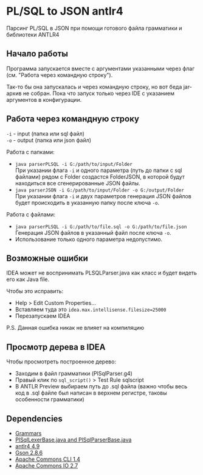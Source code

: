 # PL/SQL to JSON antlr4
Парсинг PL/SQL в JSON при помощи готового файла грамматики и библиотеки ANTLR4

Начало работы
---
Программа запускается вместе с аргументами указанными через флаг
(см. "Работа через командную строку").

Так-то бы она запускалась и через командную строку, но вот беда
jar-архив не собран. Пока что запуск только через IDE с указанием
аргументов в конфигурации.

Работа через командную строку
---
`-i` - input (папка или sql файл)<br>
`-o` - output (папка или json файл)

Работа с папками:
- `java parserPLSQL -i G:/path/to/input/Folder` <br>
    При указании флага `-i` и одного параметра (путь до папки
    с sql файлами) рядом с Folder создастся FolderJSON,
    в которой будут находиться все сгенерированные JSON файлы.
- `java parserJSON -i G:/path/to/input/Folder -o G:/output/Folder` <br>
    При указании флага `-i` и двух параметров генерация JSON
    файлов будет происходить в указанную папку после ключа `-o`.
    
Работа с файлами:
- `java parserPLSQL -i G:/path/to/file.sql -o G:/path/to/file.json` <br>
    Генерация JSON файлов в указанный файл после ключа `-o`.
- Использование только одного параметра недопустимо.

Возможные ошибки
---
IDEA может не воспринимать PLSQLParser.java как класс и будет видеть
его как Java file. 

Чтобы это исправить:
- Help > Edit Custom Properties...
- Вставляем туда это `idea.max.intellisense.filesize=25000`
- Перезапускаем IDEA

P.S. Данная ошибка никак не влияет на компиляцию

Просмотр дерева в IDEA
---
Чтобы просмотреть построенное дерево:
- Заходим в файл грамматики (PlSqlParser.g4)
- Правый клик по `sql_script()` > Test Rule sqlscript
- В ANTLR Preview выбираем путь до .sql файла 
(важно чтобы весь код в .sql файле был написан в верхнем регистре, таковы особенности грамматики)

Dependencies
---
- [Grammars](https://github.com/antlr/grammars-v4/tree/master/sql/plsql)
- [PlSqlLexerBase.java and PlSqlParserBase.java](https://github.com/antlr/grammars-v4/tree/master/sql/plsql/Java)
- [antlr4 4.9](https://mvnrepository.com/artifact/org.antlr/antlr4/4.9)
- [Gson 2.8.6](https://mvnrepository.com/artifact/com.google.code.gson/gson/2.8.6)
- [Apache Commons CLI 1.4](https://mvnrepository.com/artifact/commons-cli/commons-cli/1.4)
- [Apache Commons IO 2.7](https://mvnrepository.com/artifact/commons-io/commons-io/2.7)
